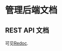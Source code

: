# 管理后端文档

## REST API 文档

可见[Redoc](https://redocly.github.io/redoc/?url=https://danmakuit.github.io/DanmakuIt/openapi.json).